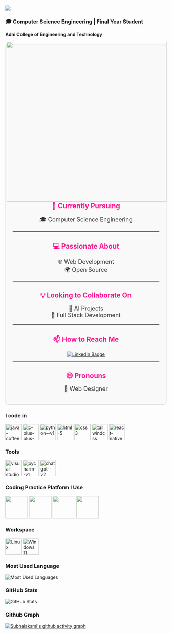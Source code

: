 <h1 align="left">
    <img src="https://readme-typing-svg.herokuapp.com/?font=Righteous&size=35&center=true&vCenter=true&width=500&height=70&duration=4000&lines=Hi+There!+👋;+I'm+Subhalakshmi!;&color=FF1493" />
</h1>




 ### 🎓 Computer Science Engineering | Final Year Student
  **Adhi College of Engineering and Technology**


<img align="right" height='500' width="500" src="https://media1.giphy.com/media/v1.Y2lkPTc5MGI3NjExbDR3YnBmamQ5eHEzemI2cnduY3A0bG51MXRjc2ZrbmoxdWlvandtZSZlcD12MV9pbnRlcm5hbF9naWZfYnlfaWQmY3Q9Zw/L1R1tvI9svkIWwpVYr/giphy.webp">

<div style="border: 2px solid #e0e0e0; border-radius: 10px; padding: 20px; max-width: 600px; margin: 20px auto; background-color: #f9f9f9;">
  <h2 style="text-align: center; color: #FF1493;">🌱 Currently Pursuing</h2>
  <p style="text-align: center; font-size: 18px; color: #333;">🎓 Computer Science Engineering</p>
  
  <hr style="border: 1px solid #e0e0e0;">

  <h2 style="text-align: center; color: #FF1493;">💻 Passionate About</h2>
  <p style="text-align: center; font-size: 18px; color: #333;">
    🌐 Web Development <br> 
    🌍 Open Source
  </p>

  <hr style="border: 1px solid #e0e0e0;">

  <h2 style="text-align: center; color: #FF1493;">💡 Looking to Collaborate On</h2>
  <p style="text-align: center; font-size: 18px; color: #333;">
    🤖 AI Projects <br> 
    🔧 Full Stack Development
  </p>

  <hr style="border: 1px solid #e0e0e0;">

  <h2 style="text-align: center; color: #FF1493;">📫 How to Reach Me</h2>
  <p style="text-align: center;">
    <a href="https://www.linkedin.com/in/subhalakshmi-v-38297327b">
      <img src='https://img.shields.io/badge/LinkedIn-0077B5?style=for-the-badge&logo=linkedin&logoColor=white' alt="LinkedIn Badge">
    </a>
  </p>

  <hr style="border: 1px solid #e0e0e0;">

  <h2 style="text-align: center; color: #FF1493;">😄 Pronouns</h2>
  <p style="text-align: center; font-size: 18px; color: #333;">🎨 Web Designer</p>
</div>




### I code in
<img width="50" height="50" src="https://img.icons8.com/color/50/java-coffee-cup-logo--v1.png" alt="java-coffee-cup-logo--v1"/>  <img width="50" height="50" src="https://img.icons8.com/fluency/50/c-plus-plus-logo.png" alt="c-plus-plus-logo"/>  <img width="50" height="50" src="https://img.icons8.com/color/50/python--v1.png" alt="python--v1"/>  <img width="50" height="50" src="https://img.icons8.com/fluency/50/html-5.png" alt="html-5"/>  <img width="50" height="50" src="https://img.icons8.com/color/50/css3.png" alt="css3"/>  <img width="50" height="50" src="https://img.icons8.com/color/50/tailwindcss.png" alt="tailwindcss"/>  <img width="50" height="50" src="https://img.icons8.com/color/50/react-native.png" alt="react-native"/> 

### Tools
<img width="50" height="50" src="https://img.icons8.com/color/50/visual-studio-code-2019.png" alt="visual-studio-code-2019"/>  <img width="50" height="50" src="https://img.icons8.com/color/50/pycharm--v1.png" alt="pycharm--v1"/>  <img width="50" height="50" src="https://img.icons8.com/fluency/50/chatgpt--v2.png" alt="chatgpt--v2"/> 

### Coding Practice Platform I Use
<img width="70" height="70" src="https://img.icons8.com/?size=512&id=O4SEeX66BY8o&format=png"/> <img width="70" height="70" src="https://cdn.iconscout.com/icon/free/png-256/free-leetcode-logo-icon-download-in-svg-png-gif-file-formats--technology-social-media-vol-4-pack-logos-icons-2944960.png?f=webp"/> <img width="70" height="70" src="https://media.geeksforgeeks.org/gfg-gg-logo.svg"/> <img width="70" height="70" src="https://dmmy6mpbxgeck.cloudfront.net/68b82ab2-3e36-4428-aa21-6e5e2cd407c5/widget/8f96fa5f-3a91-4de7-8881-c62376b37acf"/> 
      
### Workspace
<img width="50" height="50" src="https://seeklogo.com/images/L/Linux_Tux-logo-DA252F3C21-seeklogo.com.png" alt="Linux"/>   <img width="50" height="50" src="https://seeklogo.com/images/W/windows-11-icon-logo-6C39629E45-seeklogo.com.png" alt="Windows 11"/>

### Most Used Language

![Most Used Languages](https://github-readme-stats.vercel.app/api/top-langs/?username=Subha8825&layout=compact&theme=tokyonight)



### GitHub Stats

![GitHub Stats](https://github-readme-stats.vercel.app/api?username=Subha8825&show_icons=true&theme=radical)











### Github Graph

[![Subhalaksmi's github activity graph](https://github-readme-activity-graph.vercel.app/graph?username=Subha8825&bg_color=000000&color=ffffff&line=00FF00&point=ffffff&area=true&hide_border=true)](https://github.com/Subha8825/github-readme-activity-graph)



